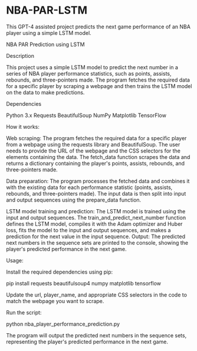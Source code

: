 # NBA-PAR-LSTM
This GPT-4 assisted project predicts the next game performance of an NBA player using a simple LSTM model. 


NBA PAR Prediction using LSTM

Description

This project uses a simple LSTM model to predict the next number in a series of NBA player performance statistics, such as points, assists, rebounds, and three-pointers made. The program fetches the required data for a specific player by scraping a webpage and then trains the LSTM model on the data to make predictions.

Dependencies

Python 3.x
Requests
BeautifulSoup
NumPy
Matplotlib
TensorFlow

How it works:

Web scraping: The program fetches the required data for a specific player from a webpage using the requests library and BeautifulSoup. The user needs to provide the URL of the webpage and the CSS selectors for the elements containing the data. The fetch_data function scrapes the data and returns a dictionary containing the player's points, assists, rebounds, and three-pointers made.

Data preparation: The program processes the fetched data and combines it with the existing data for each performance statistic (points, assists, rebounds, and three-pointers made). The input data is then split into input and output sequences using the prepare_data function.

LSTM model training and prediction: The LSTM model is trained using the input and output sequences. The train_and_predict_next_number function defines the LSTM model, compiles it with the Adam optimizer and Huber loss, fits the model to the input and output sequences, and makes a prediction for the next value in the input sequence.
Output: The predicted next numbers in the sequence sets are printed to the console, showing the player's predicted performance in the next game.

Usage:

Install the required dependencies using pip:

pip install requests beautifulsoup4 numpy matplotlib tensorflow

Update the url, player_name, and appropriate CSS selectors in the code to match the webpage you want to scrape.

Run the script:

python nba_player_performance_prediction.py

The program will output the predicted next numbers in the sequence sets, representing the player's predicted performance in the next game.
